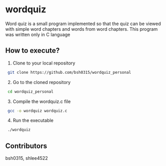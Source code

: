 # wordquiz
Word quiz is a small program implemented so that the quiz can be viewed with simple word chapters and words from word chapters. 
This program was written only in C language

## How to execute?
1. Clone to your local repository
```bash
 git clone https://github.com/bsh0315/wordquiz_personal
```
2. Go to the cloned repository
```bash
 cd wordquiz_personal
```
3. Compile the wordquiz.c file
```bash
 gcc -o wordquiz wordquiz.c
```
4. Run the executable
```bash
 ./wordquiz
```

## Contributors
bsh0315, shlee4522

